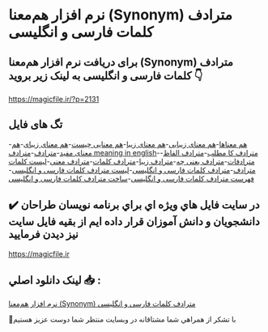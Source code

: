 # نرم افزار هم‌معنا (Synonym) مترادف کلمات فارسی و انگلیسی

## برای دریافت نرم افزار هم‌معنا (Synonym) مترادف کلمات فارسی و انگلیسی به لینک زیر بروید 👇

https://magicfile.ir/?p=2131

## تگ های فایل

-[هم معناها](https://magicfile.ir/product/%d9%86%d8%b1%d9%85-%d8%a7%d9%81%d8%b2%d8%a7%d8%b1-%d9%87%d9%85%d9%85%d8%b9%d9%86%d8%a7-%d9%85%d8%aa%d8%b1%d8%a7%d8%af%d9%81-%da%a9%d9%84%d9%85%d8%a7%d8%aa-%d9%81%d8%a7%d8%b1%d8%b3%db%8c-%d9%88-%d8%a7%d9%86%da%af%d9%84%db%8c%d8%b3%db%8c/)-[هم معنای زیبایی](https://magicfile.ir/product/%d9%86%d8%b1%d9%85-%d8%a7%d9%81%d8%b2%d8%a7%d8%b1-%d9%87%d9%85%d9%85%d8%b9%d9%86%d8%a7-%d9%85%d8%aa%d8%b1%d8%a7%d8%af%d9%81-%da%a9%d9%84%d9%85%d8%a7%d8%aa-%d9%81%d8%a7%d8%b1%d8%b3%db%8c-%d9%88-%d8%a7%d9%86%da%af%d9%84%db%8c%d8%b3%db%8c/)-[هم معنای زیبا](https://magicfile.ir/product/%d9%86%d8%b1%d9%85-%d8%a7%d9%81%d8%b2%d8%a7%d8%b1-%d9%87%d9%85%d9%85%d8%b9%d9%86%d8%a7-%d9%85%d8%aa%d8%b1%d8%a7%d8%af%d9%81-%da%a9%d9%84%d9%85%d8%a7%d8%aa-%d9%81%d8%a7%d8%b1%d8%b3%db%8c-%d9%88-%d8%a7%d9%86%da%af%d9%84%db%8c%d8%b3%db%8c/)-[هم معنایی چیست](https://magicfile.ir/product/%d9%86%d8%b1%d9%85-%d8%a7%d9%81%d8%b2%d8%a7%d8%b1-%d9%87%d9%85%d9%85%d8%b9%d9%86%d8%a7-%d9%85%d8%aa%d8%b1%d8%a7%d8%af%d9%81-%da%a9%d9%84%d9%85%d8%a7%d8%aa-%d9%81%d8%a7%d8%b1%d8%b3%db%8c-%d9%88-%d8%a7%d9%86%da%af%d9%84%db%8c%d8%b3%db%8c/)-[هم معنای زیبای](https://magicfile.ir/product/%d9%86%d8%b1%d9%85-%d8%a7%d9%81%d8%b2%d8%a7%d8%b1-%d9%87%d9%85%d9%85%d8%b9%d9%86%d8%a7-%d9%85%d8%aa%d8%b1%d8%a7%d8%af%d9%81-%da%a9%d9%84%d9%85%d8%a7%d8%aa-%d9%81%d8%a7%d8%b1%d8%b3%db%8c-%d9%88-%d8%a7%d9%86%da%af%d9%84%db%8c%d8%b3%db%8c/)-[هم معنای مفید](https://magicfile.ir/product/%d9%86%d8%b1%d9%85-%d8%a7%d9%81%d8%b2%d8%a7%d8%b1-%d9%87%d9%85%d9%85%d8%b9%d9%86%d8%a7-%d9%85%d8%aa%d8%b1%d8%a7%d8%af%d9%81-%da%a9%d9%84%d9%85%d8%a7%d8%aa-%d9%81%d8%a7%d8%b1%d8%b3%db%8c-%d9%88-%d8%a7%d9%86%da%af%d9%84%db%8c%d8%b3%db%8c/)-[مترادف](https://magicfile.ir/product/%d9%86%d8%b1%d9%85-%d8%a7%d9%81%d8%b2%d8%a7%d8%b1-%d9%87%d9%85%d9%85%d8%b9%d9%86%d8%a7-%d9%85%d8%aa%d8%b1%d8%a7%d8%af%d9%81-%da%a9%d9%84%d9%85%d8%a7%d8%aa-%d9%81%d8%a7%d8%b1%d8%b3%db%8c-%d9%88-%d8%a7%d9%86%da%af%d9%84%db%8c%d8%b3%db%8c/)-[مترادف meaning in english](https://magicfile.ir/product/%d9%86%d8%b1%d9%85-%d8%a7%d9%81%d8%b2%d8%a7%d8%b1-%d9%87%d9%85%d9%85%d8%b9%d9%86%d8%a7-%d9%85%d8%aa%d8%b1%d8%a7%d8%af%d9%81-%da%a9%d9%84%d9%85%d8%a7%d8%aa-%d9%81%d8%a7%d8%b1%d8%b3%db%8c-%d9%88-%d8%a7%d9%86%da%af%d9%84%db%8c%d8%b3%db%8c/)-[مترادف کا مطلب](https://magicfile.ir/product/%d9%86%d8%b1%d9%85-%d8%a7%d9%81%d8%b2%d8%a7%d8%b1-%d9%87%d9%85%d9%85%d8%b9%d9%86%d8%a7-%d9%85%d8%aa%d8%b1%d8%a7%d8%af%d9%81-%da%a9%d9%84%d9%85%d8%a7%d8%aa-%d9%81%d8%a7%d8%b1%d8%b3%db%8c-%d9%88-%d8%a7%d9%86%da%af%d9%84%db%8c%d8%b3%db%8c/)-[مترادف الفاظ](https://magicfile.ir/product/%d9%86%d8%b1%d9%85-%d8%a7%d9%81%d8%b2%d8%a7%d8%b1-%d9%87%d9%85%d9%85%d8%b9%d9%86%d8%a7-%d9%85%d8%aa%d8%b1%d8%a7%d8%af%d9%81-%da%a9%d9%84%d9%85%d8%a7%d8%aa-%d9%81%d8%a7%d8%b1%d8%b3%db%8c-%d9%88-%d8%a7%d9%86%da%af%d9%84%db%8c%d8%b3%db%8c/)-[مترادفات](https://magicfile.ir/product/%d9%86%d8%b1%d9%85-%d8%a7%d9%81%d8%b2%d8%a7%d8%b1-%d9%87%d9%85%d9%85%d8%b9%d9%86%d8%a7-%d9%85%d8%aa%d8%b1%d8%a7%d8%af%d9%81-%da%a9%d9%84%d9%85%d8%a7%d8%aa-%d9%81%d8%a7%d8%b1%d8%b3%db%8c-%d9%88-%d8%a7%d9%86%da%af%d9%84%db%8c%d8%b3%db%8c/)-[مترادف یعنی چه](https://magicfile.ir/product/%d9%86%d8%b1%d9%85-%d8%a7%d9%81%d8%b2%d8%a7%d8%b1-%d9%87%d9%85%d9%85%d8%b9%d9%86%d8%a7-%d9%85%d8%aa%d8%b1%d8%a7%d8%af%d9%81-%da%a9%d9%84%d9%85%d8%a7%d8%aa-%d9%81%d8%a7%d8%b1%d8%b3%db%8c-%d9%88-%d8%a7%d9%86%da%af%d9%84%db%8c%d8%b3%db%8c/)-[مترادف زیبا](https://magicfile.ir/product/%d9%86%d8%b1%d9%85-%d8%a7%d9%81%d8%b2%d8%a7%d8%b1-%d9%87%d9%85%d9%85%d8%b9%d9%86%d8%a7-%d9%85%d8%aa%d8%b1%d8%a7%d8%af%d9%81-%da%a9%d9%84%d9%85%d8%a7%d8%aa-%d9%81%d8%a7%d8%b1%d8%b3%db%8c-%d9%88-%d8%a7%d9%86%da%af%d9%84%db%8c%d8%b3%db%8c/)-[مترادف کلمات](https://magicfile.ir/product/%d9%86%d8%b1%d9%85-%d8%a7%d9%81%d8%b2%d8%a7%d8%b1-%d9%87%d9%85%d9%85%d8%b9%d9%86%d8%a7-%d9%85%d8%aa%d8%b1%d8%a7%d8%af%d9%81-%da%a9%d9%84%d9%85%d8%a7%d8%aa-%d9%81%d8%a7%d8%b1%d8%b3%db%8c-%d9%88-%d8%a7%d9%86%da%af%d9%84%db%8c%d8%b3%db%8c/)-[مترادف معنی](https://magicfile.ir/product/%d9%86%d8%b1%d9%85-%d8%a7%d9%81%d8%b2%d8%a7%d8%b1-%d9%87%d9%85%d9%85%d8%b9%d9%86%d8%a7-%d9%85%d8%aa%d8%b1%d8%a7%d8%af%d9%81-%da%a9%d9%84%d9%85%d8%a7%d8%aa-%d9%81%d8%a7%d8%b1%d8%b3%db%8c-%d9%88-%d8%a7%d9%86%da%af%d9%84%db%8c%d8%b3%db%8c/)-[لیست کلمات مترادف](https://magicfile.ir/product/%d9%86%d8%b1%d9%85-%d8%a7%d9%81%d8%b2%d8%a7%d8%b1-%d9%87%d9%85%d9%85%d8%b9%d9%86%d8%a7-%d9%85%d8%aa%d8%b1%d8%a7%d8%af%d9%81-%da%a9%d9%84%d9%85%d8%a7%d8%aa-%d9%81%d8%a7%d8%b1%d8%b3%db%8c-%d9%88-%d8%a7%d9%86%da%af%d9%84%db%8c%d8%b3%db%8c/)-[مترادف کلمات فارسی و انگلیسی](https://magicfile.ir/product/%d9%86%d8%b1%d9%85-%d8%a7%d9%81%d8%b2%d8%a7%d8%b1-%d9%87%d9%85%d9%85%d8%b9%d9%86%d8%a7-%d9%85%d8%aa%d8%b1%d8%a7%d8%af%d9%81-%da%a9%d9%84%d9%85%d8%a7%d8%aa-%d9%81%d8%a7%d8%b1%d8%b3%db%8c-%d9%88-%d8%a7%d9%86%da%af%d9%84%db%8c%d8%b3%db%8c/)-[لیست مترادف کلمات فارسی و انگلیسی](https://magicfile.ir/product/%d9%86%d8%b1%d9%85-%d8%a7%d9%81%d8%b2%d8%a7%d8%b1-%d9%87%d9%85%d9%85%d8%b9%d9%86%d8%a7-%d9%85%d8%aa%d8%b1%d8%a7%d8%af%d9%81-%da%a9%d9%84%d9%85%d8%a7%d8%aa-%d9%81%d8%a7%d8%b1%d8%b3%db%8c-%d9%88-%d8%a7%d9%86%da%af%d9%84%db%8c%d8%b3%db%8c/)-[فهرست مترادف کلمات فارسی و انگلیسی](https://magicfile.ir/product/%d9%86%d8%b1%d9%85-%d8%a7%d9%81%d8%b2%d8%a7%d8%b1-%d9%87%d9%85%d9%85%d8%b9%d9%86%d8%a7-%d9%85%d8%aa%d8%b1%d8%a7%d8%af%d9%81-%da%a9%d9%84%d9%85%d8%a7%d8%aa-%d9%81%d8%a7%d8%b1%d8%b3%db%8c-%d9%88-%d8%a7%d9%86%da%af%d9%84%db%8c%d8%b3%db%8c/)-[ساخت مترادف کلمات فارسی و انگلیسی](https://magicfile.ir/product/%d9%86%d8%b1%d9%85-%d8%a7%d9%81%d8%b2%d8%a7%d8%b1-%d9%87%d9%85%d9%85%d8%b9%d9%86%d8%a7-%d9%85%d8%aa%d8%b1%d8%a7%d8%af%d9%81-%da%a9%d9%84%d9%85%d8%a7%d8%aa-%d9%81%d8%a7%d8%b1%d8%b3%db%8c-%d9%88-%d8%a7%d9%86%da%af%d9%84%db%8c%d8%b3%db%8c/)

## ✔️ در سايت فايل هاي ويژه اي براي برنامه نويسان طراحان دانشجويان و دانش آموزان قرار داده ايم از بقيه فايل سايت نيز ديدن فرماييد

https://magicfile.ir


## لينک دانلود اصلي 📥 :

[نرم افزار هم‌معنا (Synonym) مترادف کلمات فارسی و انگلیسی](https://magicfile.ir/product/%d9%86%d8%b1%d9%85-%d8%a7%d9%81%d8%b2%d8%a7%d8%b1-%d9%87%d9%85%d9%85%d8%b9%d9%86%d8%a7-%d9%85%d8%aa%d8%b1%d8%a7%d8%af%d9%81-%da%a9%d9%84%d9%85%d8%a7%d8%aa-%d9%81%d8%a7%d8%b1%d8%b3%db%8c-%d9%88-%d8%a7%d9%86%da%af%d9%84%db%8c%d8%b3%db%8c/) 


🙏با تشکر از همراهي شما مشتاقانه در وبسایت منتظر شما دوست عزیز هستیم

